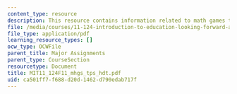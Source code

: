 ```yaml
---
content_type: resource
description: This resource contains information related to math games type handout.
file: /media/courses/11-124-introduction-to-education-looking-forward-and-looking-back-on-education-fall-2011/ca501ff7f688d20d1462d790edab717f_MIT11_124F11_mhgs_tps_hdt.pdf
file_type: application/pdf
learning_resource_types: []
ocw_type: OCWFile
parent_title: Major Assignments
parent_type: CourseSection
resourcetype: Document
title: MIT11_124F11_mhgs_tps_hdt.pdf
uid: ca501ff7-f688-d20d-1462-d790edab717f
---
```

